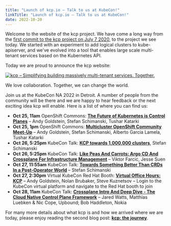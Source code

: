 ```yaml
---
title: "Launch of kcp.io – Talk to us at KubeCon!"
linkTitle: "Launch of kcp.io – Talk to us at KubeCon!"
date: 2022-10-20
---
```


Welcome to the website of the kcp project. We have come a long way from the
[first commit 
to the kcp project on July 7 2020](https://github.com/kcp-dev/kcp/commit/01ff3300345f1094d1ce7ad4da323ccbba81ca3a), to the project we see today. We started with an experiment
to add logical clusters to kube-apiserver, and we've evolved into a tool that enables 
large scale multi-tenant services based on the Kubernetes API.

Today we are proud to announce the kcp website:

<a href="https://kcp.io">
<img src="/images/kcp-io.png#center" alt="kcp – Simplifying building massively multi-tenant services. Together."/>
</a>

We love collaboration. Together, we can change the world.

Join us at the KubeCon NA 2022 in Detroit. A number of people from the community will be there and we are happy to hear feedback or the next exciting idea kcp will enable. Here is a list of where you can find us:

- **Oct 25, 11am** OpenShift Commons: [**The Future of Kubernetes is Control Planes**](https://commons.openshift.org/gatherings/kubecon-22-oct-25/) – Andy Goldstein, Stefan Schimanski, Tushar Katarki
- **Oct 25, 1pm** OpenShift Commons: [**Multicluster OpenShift Community Meet-Up**](https://commons.openshift.org/gatherings/kubecon-22-oct-25/) – Andy Goldstein, Stefan Schimanski, Alberto Garcia Lamela, Tushar Katarki
- **Oct 26, 5:25pm** KubeCon Talk: [**KCP towards 1,000,000 clusters**](https://kccncna2022.sched.com/event/182I7/kcp-towards-1000000-clusters-namewworkspaced-crds-stefan-schimanski-red-hat?iframe=no&w=100%&sidebar=yes&bg=no), Stefan Schimanski
- **Oct 26, 5:25pm** KubeCon Talk: [**Like Peas And Carrots: Argo CD And Crossplane For Infrastructure Management**](https://kccncna2022.sched.com/event/182Hj) – Viktor Farcic, Jesse Suen
- **Oct 27, 11:55am** KubeCon Talk: [**Towards Something Better Than CRDs In a Post-Operator World**](https://kccncna2022.sched.com/event/182Hm/towards-something-better-than-crds-in-a-post-operator-world-stefan-schimanski-red-hat?iframe=no&w=100%&sidebar=yes&bg=no) – Stefan Schimanski
- **Oct 27, 2:30pm** Virtual KubeCon Red Hat Booth: [**Virtual Office Hours: KCP**](https://kubecon-cloudnativecon-na.com/login/?msg=501) – Andy Goldstein, Nolan Brubaker, Steve Kuznetsov – Login to the KubeCon virtual platform and navigate to the Red Hat booth to join
- **Oct 28, 11am** KubeCon Talk: [**Crossplane Intro And Deep Dive - The Cloud Native Control Plane Framework**](https://kccncna2022.sched.com/event/182Ow) – Jared Watts, Matthias Luebken & Nic Cope, Upbound; Bob Haddleton, Nokia

For many more details about what kcp is and how we arrived where we are today, please enjoy reading the second blog post: [**kcp: the journey**](the-journey).
